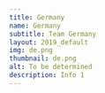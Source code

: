 ```yaml
---
title: Germany
name: Germany
subtitle: Team Germany
layout: 2019_default
img: de.png
thumbnail: de.png
alt: To be determined
description: Info 1
---
```

